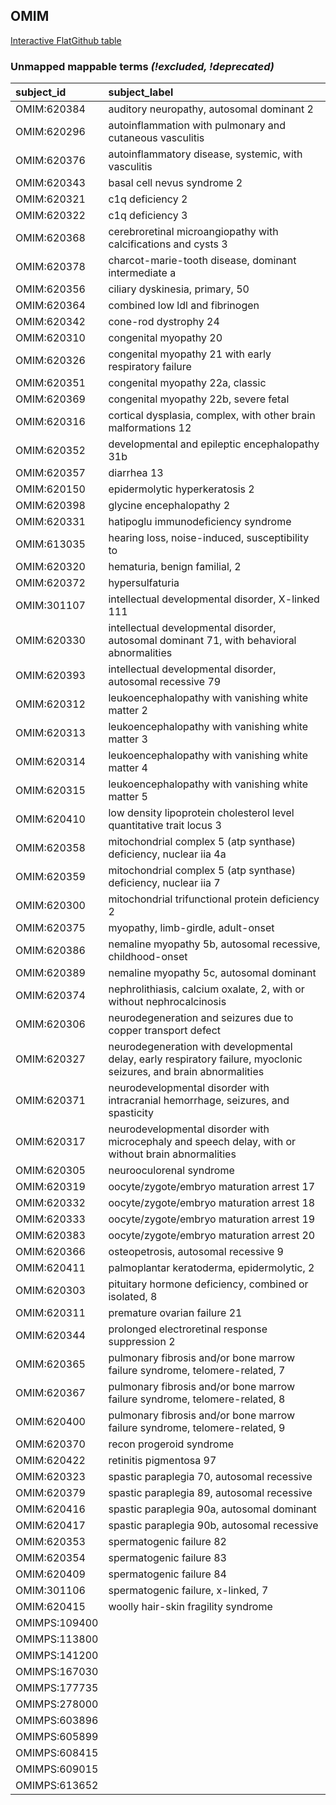 ## OMIM
[Interactive FlatGithub table](https://flatgithub.com/monarch-initiative/mondo-ingest?filename=src/ontology/reports/omim_mapping_status.tsv)

### Unmapped mappable terms _(!excluded, !deprecated)_
| subject_id    | subject_label                                                                                                      |
|:--------------|:-------------------------------------------------------------------------------------------------------------------|
| OMIM:620384   | auditory neuropathy, autosomal dominant 2                                                                          |
| OMIM:620296   | autoinflammation with pulmonary and cutaneous vasculitis                                                           |
| OMIM:620376   | autoinflammatory disease, systemic, with vasculitis                                                                |
| OMIM:620343   | basal cell nevus syndrome 2                                                                                        |
| OMIM:620321   | c1q deficiency 2                                                                                                   |
| OMIM:620322   | c1q deficiency 3                                                                                                   |
| OMIM:620368   | cerebroretinal microangiopathy with calcifications and cysts 3                                                     |
| OMIM:620378   | charcot-marie-tooth disease, dominant intermediate a                                                               |
| OMIM:620356   | ciliary dyskinesia, primary, 50                                                                                    |
| OMIM:620364   | combined low ldl and fibrinogen                                                                                    |
| OMIM:620342   | cone-rod dystrophy 24                                                                                              |
| OMIM:620310   | congenital myopathy 20                                                                                             |
| OMIM:620326   | congenital myopathy 21 with early respiratory failure                                                              |
| OMIM:620351   | congenital myopathy 22a, classic                                                                                   |
| OMIM:620369   | congenital myopathy 22b, severe fetal                                                                              |
| OMIM:620316   | cortical dysplasia, complex, with other brain malformations 12                                                     |
| OMIM:620352   | developmental and epileptic encephalopathy 31b                                                                     |
| OMIM:620357   | diarrhea 13                                                                                                        |
| OMIM:620150   | epidermolytic hyperkeratosis 2                                                                                     |
| OMIM:620398   | glycine encephalopathy 2                                                                                           |
| OMIM:620331   | hatipoglu immunodeficiency syndrome                                                                                |
| OMIM:613035   | hearing loss, noise-induced, susceptibility to                                                                     |
| OMIM:620320   | hematuria, benign familial, 2                                                                                      |
| OMIM:620372   | hypersulfaturia                                                                                                    |
| OMIM:301107   | intellectual developmental disorder, X-linked 111                                                                  |
| OMIM:620330   | intellectual developmental disorder, autosomal dominant 71, with behavioral abnormalities                          |
| OMIM:620393   | intellectual developmental disorder, autosomal recessive 79                                                        |
| OMIM:620312   | leukoencephalopathy with vanishing white matter 2                                                                  |
| OMIM:620313   | leukoencephalopathy with vanishing white matter 3                                                                  |
| OMIM:620314   | leukoencephalopathy with vanishing white matter 4                                                                  |
| OMIM:620315   | leukoencephalopathy with vanishing white matter 5                                                                  |
| OMIM:620410   | low density lipoprotein cholesterol level quantitative trait locus 3                                               |
| OMIM:620358   | mitochondrial complex 5 (atp synthase) deficiency, nuclear  iia 4a                                                 |
| OMIM:620359   | mitochondrial complex 5 (atp synthase) deficiency, nuclear  iia 7                                                  |
| OMIM:620300   | mitochondrial trifunctional protein deficiency 2                                                                   |
| OMIM:620375   | myopathy, limb-girdle, adult-onset                                                                                 |
| OMIM:620386   | nemaline myopathy 5b, autosomal recessive, childhood-onset                                                         |
| OMIM:620389   | nemaline myopathy 5c, autosomal dominant                                                                           |
| OMIM:620374   | nephrolithiasis, calcium oxalate, 2, with or without nephrocalcinosis                                              |
| OMIM:620306   | neurodegeneration and seizures due to copper transport defect                                                      |
| OMIM:620327   | neurodegeneration with developmental delay, early respiratory failure, myoclonic seizures, and brain abnormalities |
| OMIM:620371   | neurodevelopmental disorder with intracranial hemorrhage, seizures, and spasticity                                 |
| OMIM:620317   | neurodevelopmental disorder with microcephaly and speech delay, with or without brain abnormalities                |
| OMIM:620305   | neurooculorenal syndrome                                                                                           |
| OMIM:620319   | oocyte/zygote/embryo maturation arrest 17                                                                          |
| OMIM:620332   | oocyte/zygote/embryo maturation arrest 18                                                                          |
| OMIM:620333   | oocyte/zygote/embryo maturation arrest 19                                                                          |
| OMIM:620383   | oocyte/zygote/embryo maturation arrest 20                                                                          |
| OMIM:620366   | osteopetrosis, autosomal recessive 9                                                                               |
| OMIM:620411   | palmoplantar keratoderma, epidermolytic, 2                                                                         |
| OMIM:620303   | pituitary hormone deficiency, combined or isolated, 8                                                              |
| OMIM:620311   | premature ovarian failure 21                                                                                       |
| OMIM:620344   | prolonged electroretinal response suppression 2                                                                    |
| OMIM:620365   | pulmonary fibrosis and/or bone marrow failure syndrome, telomere-related, 7                                        |
| OMIM:620367   | pulmonary fibrosis and/or bone marrow failure syndrome, telomere-related, 8                                        |
| OMIM:620400   | pulmonary fibrosis and/or bone marrow failure syndrome, telomere-related, 9                                        |
| OMIM:620370   | recon progeroid syndrome                                                                                           |
| OMIM:620422   | retinitis pigmentosa 97                                                                                            |
| OMIM:620323   | spastic paraplegia 70, autosomal recessive                                                                         |
| OMIM:620379   | spastic paraplegia 89, autosomal recessive                                                                         |
| OMIM:620416   | spastic paraplegia 90a, autosomal dominant                                                                         |
| OMIM:620417   | spastic paraplegia 90b, autosomal recessive                                                                        |
| OMIM:620353   | spermatogenic failure 82                                                                                           |
| OMIM:620354   | spermatogenic failure 83                                                                                           |
| OMIM:620409   | spermatogenic failure 84                                                                                           |
| OMIM:301106   | spermatogenic failure, x-linked, 7                                                                                 |
| OMIM:620415   | woolly hair-skin fragility syndrome                                                                                |
| OMIMPS:109400 |                                                                                                                    |
| OMIMPS:113800 |                                                                                                                    |
| OMIMPS:141200 |                                                                                                                    |
| OMIMPS:167030 |                                                                                                                    |
| OMIMPS:177735 |                                                                                                                    |
| OMIMPS:278000 |                                                                                                                    |
| OMIMPS:603896 |                                                                                                                    |
| OMIMPS:605899 |                                                                                                                    |
| OMIMPS:608415 |                                                                                                                    |
| OMIMPS:609015 |                                                                                                                    |
| OMIMPS:613652 |                                                                                                                    |